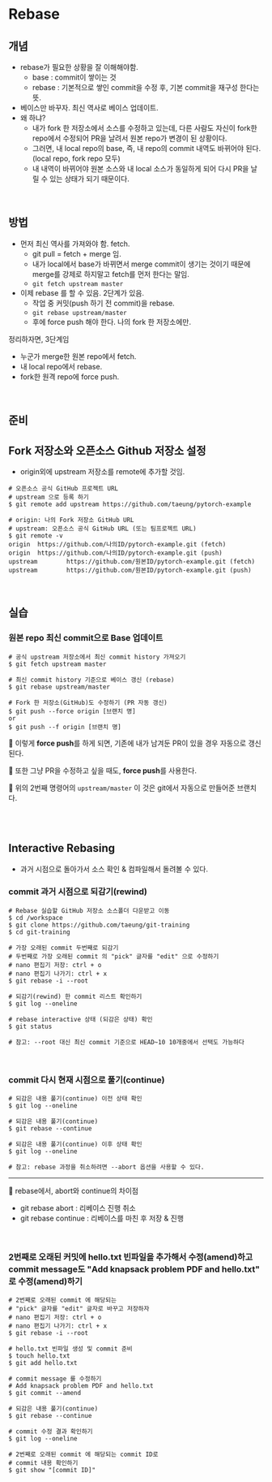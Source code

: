 # Rebase

## 개념

- rebase가 필요한 상황을 잘 이해해야함.
  - base : commit이 쌓이는 것
  - rebase : 기본적으로 쌓인 commit을 수정 후, 기본 commit을 재구성 한다는 뜻.
- 베이스만 바꾸자. 최신 역사로 베이스 업데이트.
- 왜 하냐?
  - 내가 fork 한 저장소에서 소스를 수정하고 있는데, 다른 사람도 자신이 fork한 repo에서 수정되어 PR을 날려서 원본 repo가 변경이 된 상황이다.
  - 그러면, 내 local repo의 base, 즉, 내 repo의 commit 내역도 바뀌어야 된다.(local repo, fork repo 모두)
  - 내 내역이 바뀌어야 원본 소스와 내 local 소스가 동일하게 되어 다시 PR을 날릴 수 있는 상태가 되기 때문이다.

<br/>

## 방법

- 먼저 최신 역사를 가져와야 함. fetch.
  - git pull = fetch + merge 임.
  - 내가 local에서 base가 바뀌면서 merge commit이 생기는 것이기 때문에 merge를 강제로 하지말고 fetch를 먼저 한다는 말임.
  - `git fetch upstream master`
- 이제 rebase 를 할 수 있음.  2단계가 있음.
  - 작업 중 커밋(push 하기 전 commit)을 rebase.
  - `git rebase upstream/master`
  - 후에 force push 해야 한다. 나의 fork 한 저장소에만.

정리하자면, 3단계임

- 누군가 merge한 원본 repo에서 fetch.
- 내 local repo에서 rebase.
- fork한 원격 repo에 force push.

<br/>

## 준비

## Fork 저장소와 오픈소스 Github 저장소 설정

- origin외에 upstream 저장소를 remote에 추가할 것임.

```shell
# 오픈소스 공식 GitHub 프로젝트 URL
# upstream 으로 등록 하기
$ git remote add upstream https://github.com/taeung/pytorch-example

# origin: 나의 Fork 저장소 GitHub URL
# upstream: 오픈소스 공식 GitHub URL (또는 팀프로젝트 URL)
$ git remote -v
origin  https://github.com/나의ID/pytorch-example.git (fetch) 
origin  https://github.com/나의ID/pytorch-example.git (push)
upstream        https://github.com/원본ID/pytorch-example.git (fetch)
upstream        https://github.com/원본ID/pytorch-example.git (push)
```

<br/>

## 실습

### 원본 repo 최신 commit으로 Base 업데이트

```shell
# 공식 upstream 저장소에서 최신 commit history 가져오기
$ git fetch upstream master

# 최신 commit history 기준으로 베이스 갱신 (rebase)
$ git rebase upstream/master

# Fork 한 저장소(GitHub)도 수정하기 (PR 자동 갱신)
$ git push --force origin [브랜치 명]
or
$ git push --f origin [브랜치 명]
```

📌 이렇게 **force push**를 하게 되면, 기존에 내가 남겨둔 PR이 있을 경우 자동으로 갱신된다.

📌 또한 그냥 PR을 수정하고 싶을 때도, **force push**를 사용한다.

📌 위의 2번째 명령어의 `upstream/master` 이 것은 git에서 자동으로 만들어준 브랜치다.

<br/>

<br/>

## Interactive Rebasing

- 과거 시점으로 돌아가서 소스 확인 & 컴파일해서 돌려볼 수 있다.

### commit 과거 시점으로 되감기(rewind)

```shell
# Rebase 실습할 GitHub 저장소 소스폴더 다운받고 이동
$ cd /workspace
$ git clone https://github.com/taeung/git-training 
$ cd git-training

# 가장 오래된 commit 두번째로 되감기 
# 두번째로 가장 오래된 commit 의 "pick" 글자를 "edit" 으로 수정하기
# nano 편집기 저장: ctrl + o 
# nano 편집기 나가기: ctrl + x
$ git rebase -i --root

# 되감기(rewind) 한 commit 리스트 확인하기
$ git log --oneline

# rebase interactive 상태 (되감은 상태) 확인
$ git status

# 참고: --root 대신 최신 commit 기준으로 HEAD~10 10개중에서 선택도 가능하다
```

<br/>

### commit 다시 현재 시점으로 풀기(continue)

```shell
# 되감은 내용 풀기(continue) 이전 상태 확인
$ git log --oneline

# 되감은 내용 풀기(continue)
$ git rebase --continue

# 되감은 내용 풀기(continue) 이후 상태 확인
$ git log --oneline

# 참고: rebase 과정을 취소하려면 --abort 옵션을 사용할 수 있다.  
```

---

📌 rebase에서, abort와 continue의 차이점

- git rebase abort : 리베이스 진행 취소
- git rebase continue : 리베이스를 마친 후 저장 & 진행

<br/>

### 2번째로 오래된 커밋에 hello.txt 빈파일을 추가해서 수정(amend)하고 commit message도 "Add knapsack problem PDF and hello.txt" 로 수정(amend)하기

```shell
# 2번째로 오래된 commit 에 해당되는
# "pick" 글자를 "edit" 글자로 바꾸고 저장하자  
# nano 편집기 저장: ctrl + o 
# nano 편집기 나가기: ctrl + x
$ git rebase -i --root

# hello.txt 빈파일 생성 및 commit 준비
$ touch hello.txt
$ git add hello.txt

# commit message 를 수정하기
# Add knapsack problem PDF and hello.txt
$ git commit --amend

# 되감은 내용 풀기(continue)
$ git rebase --continue

# commit 수정 결과 확인하기
$ git log --oneline

# 2번째로 오래된 commit 에 해당되는 commit ID로  
# commit 내용 확인하기
$ git show "[commit ID]"
```

